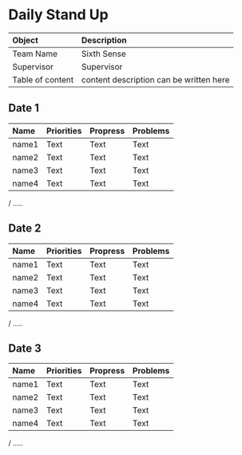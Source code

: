 # Daily Stand Up

| Object      | Description  |
| :---------- | :---         |
| Team Name   | Sixth Sense  |
| Supervisor  | Supervisor   |
| Table of content  | content description can be written here |

## Date 1
| Name        | Priorities  | Propress     | Problems  |
| :---        |    :---     |   :---       | :---      |
| name1       | Text        | Text         | Text      |
| name2       | Text        | Text         | Text      |
| name3       | Text        | Text         | Text      |
| name4       | Text        | Text         | Text      |
/ 
.....

## Date 2
| Name        | Priorities  | Propress     | Problems  |
| :---        |    :---     |   :---       | :---      |
| name1       | Text        | Text         | Text      |
| name2       | Text        | Text         | Text      |
| name3       | Text        | Text         | Text      |
| name4       | Text        | Text         | Text      |
/ 
.....

## Date 3
| Name        | Priorities  | Propress     | Problems  |
| :---        |    :---     |   :---       | :---      |
| name1       | Text        | Text         | Text      |
| name2       | Text        | Text         | Text      |
| name3       | Text        | Text         | Text      |
| name4       | Text        | Text         | Text      |
/ 
.....
